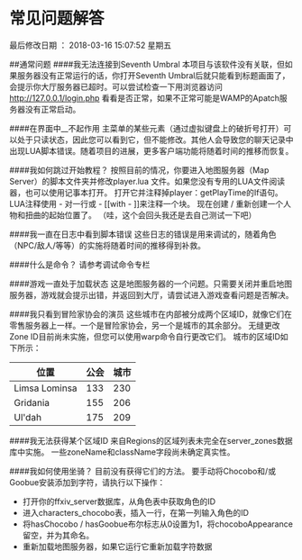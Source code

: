 ﻿# 常见问题解答

最后修改日期 ： 2018-03-16 15:07:52 星期五

##通常问题
####我无法连接到Seventh Umbral
本项目与该软件没有关联，但如果服务器没有正常运行的话，你打开Seventh Umbral后就只能看到标题画面了，会提示你大厅服务器已超时。可以尝试检查一下用浏览器访问 http://127.0.0.1/login.php 看看是否正常，如果不正常可能是WAMP的Apatch服务器没有正常启动。

####在界面中__不起作用
主菜单的某些元素（通过虚拟键盘上的破折号打开）可以处于只读状态，因此您可以看到它，但不能修改。其他人会导致您的聊天记录中出现LUA脚本错误。随着项目的进展，更多客户端功能将随着时间的推移而恢复。

####我如何跳过开始教程？
按照目前的情况，你要进入地图服务器（Map Server）的脚本文件夹并修改player.lua 文件。如果您没有专用的LUA文件阅读器，也可以使用记事本打开。
打开它并注释掉player：getPlayTime的If语句。
LUA注释使用 - 对一行或 - [[with - ]]来注释一个块。
现在创建 / 重新创建一个人物和扭曲的起始位置了。
（哇，这个会回头我还是去自己测试一下吧）

####我一直在日志中看到脚本错误
这些日志的错误是用来调试的，随着角色（NPC/敌人/等等）的实施将随着时间的推移得到补救。

####什么是命令？
请参考调试命令专栏

####游戏一直处于加载状态
这是地图服务器的一个问题。只需要关闭并重启地图服务器，游戏就会提示出错，并返回到大厅，请尝试进入游戏查看问题是否解决。

####我只看到冒险家协会的演员
这些城市在内部被分成两个区域ID，就像它们在零售服务器上一样。一个是冒险家协会，另一个是城市的其余部分。
无缝更改Zone ID目前尚未实施，但您可以使用warp命令自行更改它们。
城市的区域ID如下所示：

|  位置  |  公会  | 城市  |
| ------------ | ------------ | ------------ |
|  Limsa Lominsa |  133 | 230  |
| Gridania  | 155  | 206  |
|  Ul'dah | 175  | 209  |

####我无法获得某个区域ID
来自Regions的区域列表未完全在server_zones数据库中实施。
一些zoneName和className字段尚未确定真实性。

####我如何使用坐骑？
目前没有获得它们的方法。
要手动将Chocobo和/或Goobue安装添加到字符，请执行以下操作：
- 打开你的ffxiv_server数据库，从角色表中获取角色的ID
- 进入characters_chocobo表，插入一行，在第一列输入角色的ID
- 将hasChocobo / hasGoobue布尔标志从0设置为1，将chocoboAppearance留空，并为其命名。
- 重新加载地图服务器，如果它运行它重新加载字符数据
